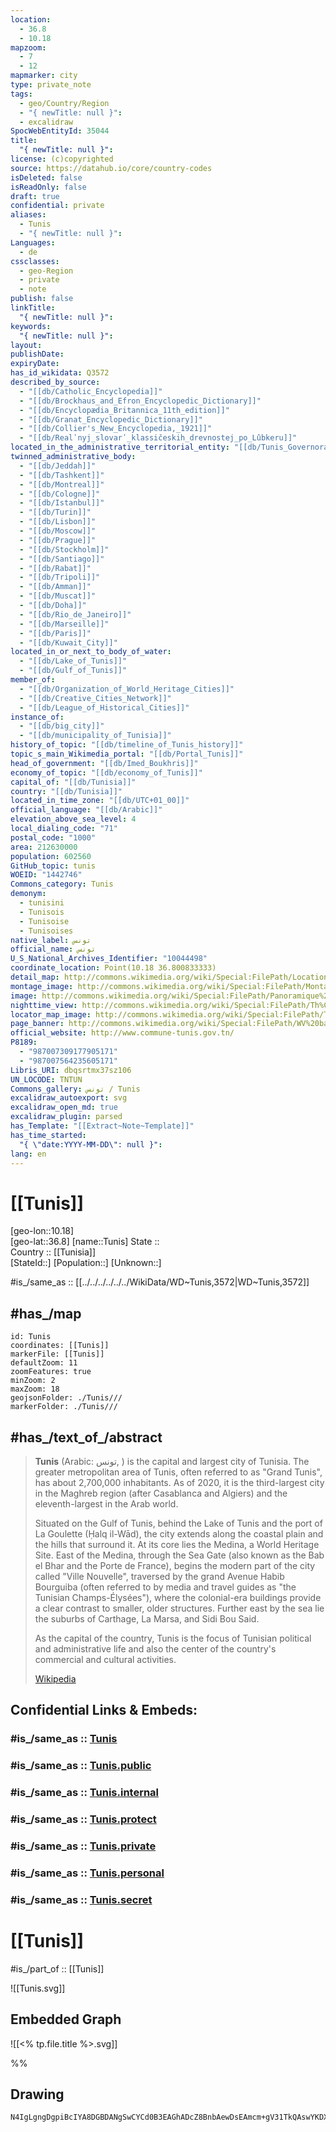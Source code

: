 ```yaml
---
location:
  - 36.8
  - 10.18
mapzoom:
  - 7
  - 12
mapmarker: city
type: private_note
tags:
  - geo/Country/Region
  - "{ newTitle: null }": 
  - excalidraw
SpocWebEntityId: 35044
title:
  "{ newTitle: null }": 
license: (c)copyrighted
source: https://datahub.io/core/country-codes
isDeleted: false
isReadOnly: false
draft: true
confidential: private
aliases:
  - Tunis
  - "{ newTitle: null }": 
Languages:
  - de
cssclasses:
  - geo-Region
  - private
  - note
publish: false
linkTitle:
  "{ newTitle: null }": 
keywords:
  "{ newTitle: null }": 
layout: 
publishDate: 
expiryDate: 
has_id_wikidata: Q3572
described_by_source:
  - "[[db/Catholic_Encyclopedia]]"
  - "[[db/Brockhaus_and_Efron_Encyclopedic_Dictionary]]"
  - "[[db/Encyclopædia_Britannica_11th_edition]]"
  - "[[db/Granat_Encyclopedic_Dictionary]]"
  - "[[db/Collier's_New_Encyclopedia,_1921]]"
  - "[[db/Realʹnyj_slovarʹ_klassičeskih_drevnostej_po_Lûbkeru]]"
located_in_the_administrative_territorial_entity: "[[db/Tunis_Governorate]]"
twinned_administrative_body:
  - "[[db/Jeddah]]"
  - "[[db/Tashkent]]"
  - "[[db/Montreal]]"
  - "[[db/Cologne]]"
  - "[[db/Istanbul]]"
  - "[[db/Turin]]"
  - "[[db/Lisbon]]"
  - "[[db/Moscow]]"
  - "[[db/Prague]]"
  - "[[db/Stockholm]]"
  - "[[db/Santiago]]"
  - "[[db/Rabat]]"
  - "[[db/Tripoli]]"
  - "[[db/Amman]]"
  - "[[db/Muscat]]"
  - "[[db/Doha]]"
  - "[[db/Rio_de_Janeiro]]"
  - "[[db/Marseille]]"
  - "[[db/Paris]]"
  - "[[db/Kuwait_City]]"
located_in_or_next_to_body_of_water:
  - "[[db/Lake_of_Tunis]]"
  - "[[db/Gulf_of_Tunis]]"
member_of:
  - "[[db/Organization_of_World_Heritage_Cities]]"
  - "[[db/Creative_Cities_Network]]"
  - "[[db/League_of_Historical_Cities]]"
instance_of:
  - "[[db/big_city]]"
  - "[[db/municipality_of_Tunisia]]"
history_of_topic: "[[db/timeline_of_Tunis_history]]"
topic_s_main_Wikimedia_portal: "[[db/Portal_Tunis]]"
head_of_government: "[[db/Imed_Boukhris]]"
economy_of_topic: "[[db/economy_of_Tunis]]"
capital_of: "[[db/Tunisia]]"
country: "[[db/Tunisia]]"
located_in_time_zone: "[[db/UTC+01_00]]"
official_language: "[[db/Arabic]]"
elevation_above_sea_level: 4
local_dialing_code: "71"
postal_code: "1000"
area: 212630000
population: 602560
GitHub_topic: tunis
WOEID: "1442746"
Commons_category: Tunis
demonym:
  - tunisini
  - Tunisois
  - Tunisoise
  - Tunisoises
native_label: تونس
official_name: تونس
U_S_National_Archives_Identifier: "10044498"
coordinate_location: Point(10.18 36.800833333)
detail_map: http://commons.wikimedia.org/wiki/Special:FilePath/Location%20map%20Greater%20Tunis.png
montage_image: http://commons.wikimedia.org/wiki/Special:FilePath/MontageTunis.jpg
image: http://commons.wikimedia.org/wiki/Special:FilePath/Panoramique%20du%20centre%20de%20Tunis%20%283197369985%29%20%28cropped%29.jpg
nighttime_view: http://commons.wikimedia.org/wiki/Special:FilePath/Th%C3%A9%C3%A2tre%20municipal1.JPG
locator_map_image: http://commons.wikimedia.org/wiki/Special:FilePath/Tunis%20in%20Tunisia.svg
page_banner: http://commons.wikimedia.org/wiki/Special:FilePath/WV%20banner%20Tunis%20Marche%20Central.jpg
official_website: http://www.commune-tunis.gov.tn/
P8189:
  - "987007309177905171"
  - "987007564235605171"
Libris_URI: dbqsrtmx37sz106
UN_LOCODE: TNTUN
Commons_gallery: تونس / Tunis
excalidraw_autoexport: svg
excalidraw_open_md: true
excalidraw_plugin: parsed
has_Template: "[[Extract~Note~Template]]"
has_time_started:
  "{ \"date:YYYY-MM-DD\": null }": 
lang: en
---
```


# [[Tunis]] 

[geo-lon::10.18]  
[geo-lat::36.8] 
[name::Tunis] 
State ::  
Country :: [[Tunisia]]  
[StateId::] 
[Population::] 
[Unknown::] 

#is_/same_as :: [[../../../../../../WikiData/WD~Tunis,3572|WD~Tunis,3572]] 

## #has_/map  

```leaflet
id: Tunis
coordinates: [[Tunis]] 
markerFile: [[Tunis]] 
defaultZoom: 11 
zoomFeatures: true 
minZoom: 2 
maxZoom: 18
geojsonFolder: ./Tunis///
markerFolder: ./Tunis///
```


## #has_/text_of_/abstract 

> **Tunis** (Arabic: تونس, ) is the capital and largest city of Tunisia. 
> The greater metropolitan area of Tunis, often referred to as "Grand Tunis", 
> has about 2,700,000 inhabitants. 
> As of 2020, it is the third-largest city in the Maghreb region (after Casablanca and Algiers) 
> and the eleventh-largest in the Arab world. 
>
> Situated on the Gulf of Tunis, behind the Lake of Tunis and the port of La Goulette (Ḥalq il-Wād), 
> the city extends along the coastal plain and the hills that surround it. 
> At its core lies the Medina, a World Heritage Site. 
> East of the Medina, through the Sea Gate (also known as the Bab el Bhar and the Porte de France), 
> begins the modern part of the city called "Ville Nouvelle", 
> traversed by the grand Avenue Habib Bourguiba 
> (often referred to by media and travel guides as "the Tunisian Champs-Élysées"), 
> where the colonial-era buildings provide a clear contrast to smaller, older structures. 
> Further east by the sea lie the suburbs of Carthage, La Marsa, and Sidi Bou Said.
>
> As the capital of the country, Tunis is the focus of Tunisian political and administrative life 
> and also the center of the country's commercial and cultural activities.
>
> [Wikipedia](https://en.wikipedia.org/wiki/Tunis) 


## Confidential Links & Embeds: 

### #is_/same_as :: [Tunis](/_Standards/Earth/Continent/Africa/Africa~North/Tunisia/governorates~Tunisia/Tunis.md) 

### #is_/same_as :: [Tunis.public](/_public/Earth/Continent/Africa/Africa~North/Tunisia/governorates~Tunisia/Tunis.public.md) 

### #is_/same_as :: [Tunis.internal](/_internal/Earth/Continent/Africa/Africa~North/Tunisia/governorates~Tunisia/Tunis.internal.md) 

### #is_/same_as :: [Tunis.protect](/_protect/Earth/Continent/Africa/Africa~North/Tunisia/governorates~Tunisia/Tunis.protect.md) 

### #is_/same_as :: [Tunis.private](/_private/Earth/Continent/Africa/Africa~North/Tunisia/governorates~Tunisia/Tunis.private.md) 

### #is_/same_as :: [Tunis.personal](/_personal/Earth/Continent/Africa/Africa~North/Tunisia/governorates~Tunisia/Tunis.personal.md) 

### #is_/same_as :: [Tunis.secret](/_secret/Earth/Continent/Africa/Africa~North/Tunisia/governorates~Tunisia/Tunis.secret.md)


# [[Tunis]] 

#is_/part_of :: [[Tunis]] 

![[Tunis.svg]]

 

## Embedded Graph 

![[<% tp.file.title %>.svg]] 


%%
## Drawing
```compressed-json
N4IgLgngDgpiBcIYA8DGBDANgSwCYCd0B3EAGhADcZ8BnbAewDsEAmcm+gV31TkQAswYKDXgB6MQHNsYfpwBGAOlT0AtmIBeNCtlQbs6RmPry6uA4wC0KDDgLFLUTJ2lH8MTDHQ0YNMWHRJMRZFAA5FFjIkT1UYRjAaBABtAF1ydCgoAGUAsD5QSXw8LOwNPkZOTExyHRgiACF0VABrQq5GXABhekx6fAQQAGIAM1GxkABfCaA==
```
